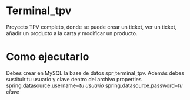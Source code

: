 # Terminal_tpv
 Proyecto TPV completo, donde se puede crear un ticket, ver un ticket, añadir un producto a la carta y modificar un producto.

 # Como ejecutarlo
 Debes crear en MySQL la base de datos spr_terminal_tpv.
 Además debes sustituir tu usuario y clave dentro del archivo properties
 spring.datasource.username=*tu usuario*
 spring.datasource.password=*tu clave*
